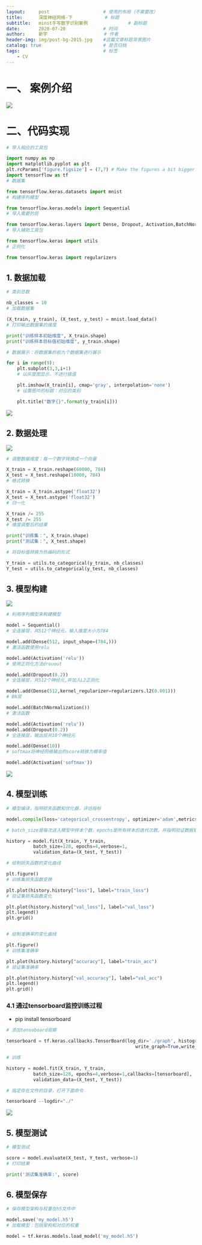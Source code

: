 ```yaml
---
layout:     post                    # 使用的布局（不需要改）
title:      深度神经网络-下		    # 标题 
subtitle:   minst手写数字识别案例   			# 副标题
date:       2020-07-20              # 时间
author:     新宇                     # 作者
header-img: img/post-bg-2015.jpg    #这篇文章标题背景图片
catalog: true                       # 是否归档
tags:                               # 标签
    - CV
---
```

# 一、 案例介绍
![](https://tva1.sinaimg.cn/large/008eGmZEly1goqklknzqyj30lb0e70zv.jpg)

# 二、代码实现
```python
# 导入相应的工具包

import numpy as np
import matplotlib.pyplot as plt
plt.rcParams['figure.figsize'] = (7,7) # Make the figures a bit bigger
import tensorflow as tf
# 数据集

from tensorflow.keras.datasets import mnist
# 构建序列模型

from tensorflow.keras.models import Sequential
# 导入需要的层

from tensorflow.keras.layers import Dense, Dropout, Activation,BatchNormalization
# 导入辅助工具包

from tensorflow.keras import utils
# 正则化

from tensorflow.keras import regularizers
```
## 1. 数据加载
```python
# 类别总数

nb_classes = 10
# 加载数据集

(X_train, y_train), (X_test, y_test) = mnist.load_data()
# 打印输出数据集的维度

print("训练样本初始维度", X_train.shape)
print("训练样本目标值初始维度", y_train.shape)

# 数据展示：将数据集的前九个数据集进行展示

for i in range(9):
    plt.subplot(3,3,i+1)
    # 以灰度图显示，不进行插值

    plt.imshow(X_train[i], cmap='gray', interpolation='none')
    # 设置图片的标题：对应的类别

    plt.title("数字{}".format(y_train[i]))
```

![](https://tva1.sinaimg.cn/large/008eGmZEly1goqkn9ba57j30ll0m3ad7.jpg)

## 2. 数据处理
![](https://tva1.sinaimg.cn/large/008eGmZEly1goqknka17fj30l50amq6j.jpg)

```python
# 调整数据维度：每一个数字转换成一个向量

X_train = X_train.reshape(60000, 784)
X_test = X_test.reshape(10000, 784)
# 格式转换

X_train = X_train.astype('float32')
X_test = X_test.astype('float32')
# 归一化

X_train /= 255
X_test /= 255
# 维度调整后的结果

print("训练集：", X_train.shape)
print("测试集：", X_test.shape)

# 将目标值转换为热编码的形式

Y_train = utils.to_categorical(y_train, nb_classes)
Y_test = utils.to_categorical(y_test, nb_classes)
```

## 3. 模型构建
![](https://tva1.sinaimg.cn/large/008eGmZEly1goqkpe96frj30k40kaguu.jpg)
```python
# 利用序列模型来构建模型

model = Sequential()
# 全连接层，共512个神经元，输入维度大小为784

model.add(Dense(512, input_shape=(784,)))
# 激活函数使用relu

model.add(Activation('relu')) 
# 使用正则化方法drouout 

model.add(Dropout(0.2))  
# 全连接层，共512个神经元,并加入L2正则化

model.add(Dense(512,kernel_regularizer=regularizers.l2(0.001)))
# BN层

model.add(BatchNormalization())
# 激活函数

model.add(Activation('relu'))
model.add(Dropout(0.2))
# 全连接层，输出层共10个神经元

model.add(Dense(10))
# softmax将神经网络输出的score转换为概率值

model.add(Activation('softmax')) 
```
![](https://tva1.sinaimg.cn/large/008eGmZEly1goqkpzgvbzj30lk0h6mzb.jpg)

## 4. 模型训练
```python
# 模型编译，指明损失函数和优化器，评估指标

model.compile(loss='categorical_crossentropy', optimizer='adam',metrics=['accuracy'])

# batch_size是每次送入模型中样本个数，epochs是所有样本的迭代次数，并指明验证数据集

history = model.fit(X_train, Y_train,
          batch_size=128, epochs=4,verbose=1,
          validation_data=(X_test, Y_test))

# 绘制损失函数的变化曲线

plt.figure()
# 训练集损失函数变换

plt.plot(history.history["loss"], label="train_loss")
# 验证集损失函数变化

plt.plot(history.history["val_loss"], label="val_loss")
plt.legend()
plt.grid()


# 绘制准确率的变化曲线

plt.figure()
# 训练集准确率

plt.plot(history.history["accuracy"], label="train_acc")
# 验证集准确率

plt.plot(history.history["val_accuracy"], label="val_acc")
plt.legend()
plt.grid()
```

### 4.1 通过tensorboard监控训练过程
- pip install tensorboard

```python
# 添加tensoboard观察

tensorboard = tf.keras.callbacks.TensorBoard(log_dir='./graph', histogram_freq=1,
                                                write_graph=True,write_images=True)

# 训练

history = model.fit(X_train, Y_train,
          batch_size=128, epochs=4,verbose=1,callbacks=[tensorboard],
          validation_data=(X_test, Y_test))

# 指定存在文件的目录，打开下面命令

tensorboard --logdir="./"
```
![](https://tva1.sinaimg.cn/large/008eGmZEly1goqkulgl6bj30lg0bodgy.jpg)

## 5. 模型测试
```python
# 模型测试

score = model.evaluate(X_test, Y_test, verbose=1)
# 打印结果

print('测试集准确率:', score)
```

## 6. 模型保存
```python
# 保存模型架构与权重在h5文件中

model.save('my_model.h5')
# 加载模型：包括架构和对应的权重

model = tf.keras.models.load_model('my_model.h5')
```
